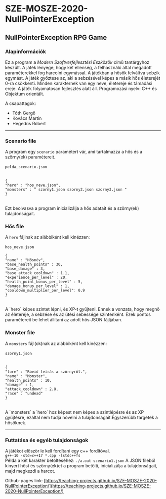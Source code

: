 # SZE-MOSZE-2020-NullPointerException

## NullPointerException RPG Game
### Alapinformációk
Ez a program a *Modern Szoftverfejlesztési Eszközök* című tantárgyhoz készült. A játék lényege, hogy két ellenség, a felhasználó által megadott paraméterekkel fog harcolni egymással. A játékban a hősök felváltva sebzik egymást. A játék győztese az, aki a sebzésével képes a másik hős életerejét 0-ra csökkenti. Minden karakternek van egy neve, életereje és támadási ereje. A játék folyamatosan fejlesztés alatt áll.
Programozási nyelv: C++ és Objektum orientált.

A csapattagok:
- Tóth Gergő
- Kovács Martin
- Hegedűs Róbert
    
------------
### Scenario file
    
A program egy `scenario` paramétert vár, ami tartalmazza a hős és a szörny(ek) paramétereit.<br><br>
`pelda_scenario.json`<br><br>
``` 
{
"hero" : "hos_neve.json",
"monsters" : " szorny1.json szorny2.json szorny3.json "
}
``` 
<br>
Ezt beolvasva a program inicializálja a hős adatait és a szörny(ek) tulajdonságait.<br>

### Hős file
A `hero` fájlnak az alábbiként kell kinézzen:<br><br>
`hos_neve.json`
``` 
{
"name" : "Hősnév",
"base_health_points" : 30,
"base_damage" : 3,
"base_attack_cooldown" : 1.1,
"experience_per_level" : 20,
"health_point_bonus_per_level" : 5,
"damage_bonus_per_level" : 1,
"cooldown_multiplier_per_level": 0.9
}
``` 
<br>
A `hero` képes szintet lépni, és XP-t gyűjteni. Ennek a vonzata, hogy megnő az életereje, a sebzése és az ütési sebessége szintenként. Ezek pontos paramétereit be lehet állítani az adott hős JSON fájljában.<br>

### Monster file
A `monsters` fájl(ok)nak az alábbiként kell kinézzen: <br><br>
`szorny1.json`<br><br>
``` 
{
"lore" : "Rövid leírás a szörnyről.",
"name" : "Monster",
"health_points" : 10, 
"damage" : 1, 
"attack_cooldown" : 2.8,
"race" : "undead"
}
``` 
<br>
A `monsters` a `hero` hoz képest nem képes a szintlépésre és az XP gyűjtésre, ezáltal nem tudja növelni a tulajdonságait.Egyszerűbb targetek a hősöknek.<br>

------------

### Futtatása és egyéb tulajdonságok
A játékot először le kell fordítani egy c++ fordítóval.<br>
`g++-10 -std=c++17 *.cpp -lstdc++fs` <br>
Példa a két karakter betöltéséhez:
`./a.out scenario1.json`
A JSON fileból kinyert hőst és szörny(ek)et a program betölti, inicializálja a tulajdonságait, majd megkezdi a harcot.

Github-pages link:
[https://teaching-projects.github.io/SZE-MOSZE-2020-NullPointerException/](https://teaching-projects.github.io/SZE-MOSZE-2020-NullPointerException/)
